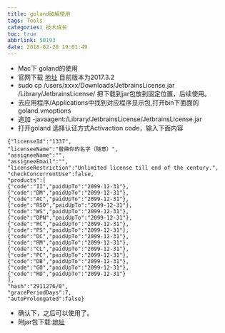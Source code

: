 ```yaml
---
title: goland破解使用
tags: Tools
categories: 技术成长
toc: true
abbrlink: 50193
date: 2018-02-28 19:01:49
---
```

- Mac下 goland的使用
- 官网下载 [地址](https://www.jetbrains.com/go/) 目前版本为2017.3.2
- sudo cp /users/xxxx/Downloads/JetbrainsLicense.jar /Library/JetbrainsLicense/ 把下载到jar包放到固定位置，后续使用。
- 去应用程序/Applications中找到对应程序显示包,打开bin下面面的goland.vmoptions
- 追加 -javaagent:/Library/JetbrainsLicense/JetbrainsLicense.jar
- 打开goland 选择认证方式Activaction code，输入下面内容

```
{"licenseId":"1337",
"licenseeName":"替换你的名字（随意）",
"assigneeName":"",
"assigneeEmail":"",
"licenseRestriction":"Unlimited license till end of the century.",
"checkConcurrentUse":false,
"products":[
{"code":"II","paidUpTo":"2099-12-31"},
{"code":"DM","paidUpTo":"2099-12-31"},
{"code":"AC","paidUpTo":"2099-12-31"},
{"code":"RS0","paidUpTo":"2099-12-31"},
{"code":"WS","paidUpTo":"2099-12-31"},
{"code":"DPN","paidUpTo":"2099-12-31"},
{"code":"RC","paidUpTo":"2099-12-31"},
{"code":"PS","paidUpTo":"2099-12-31"},
{"code":"DC","paidUpTo":"2099-12-31"},
{"code":"RM","paidUpTo":"2099-12-31"},
{"code":"CL","paidUpTo":"2099-12-31"},
{"code":"PC","paidUpTo":"2099-12-31"},
{"code":"DB","paidUpTo":"2099-12-31"},
{"code":"GO","paidUpTo":"2099-12-31"},
{"code":"RD","paidUpTo":"2099-12-31"}
],
"hash":"2911276/0",
"gracePeriodDays":7,
"autoProlongated":false}

```
- 确认下，之后可以使用了。
- 附jar包下载:[地址](https://github.com/zhulg/allpic/blob/master/JetbrainsLicense.jar)